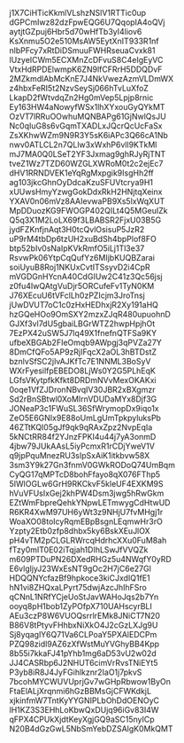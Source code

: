 j1X7CiHTicKkmlVLshzNSlV1RTTic0up
dGPCmIwz82dzFpwEQG6U7QqopIA4oQVj
aytjtGZpuj6Hbr5d70wHfTb3yI4liov6
KsXnmu5O2e510MsAW5EytXnIT933R1nf
nlbPFcy7xRtDiDSmuuFWHRseuaCvxk81
lUzyeICWm5ECXMnZcDFvuS8C4eIgEyVC
VtxHdRPDElwmpK6ZN9lfCFRrH5DDQDvF
2MZkmdlAbMcKnE7J4NkVwezAzmVLDmWX
z4hbxFeRI5t2NzvSeySj066hTvLuXfoZ
LkapD2fWtvdqZn2Hg0mVep5Lpjp8rnic
Ey163HW4aNowyfWSx1lhXYxouGyQYkMT
OzVT7lRRuOOwhuMQNBAPg61GjNwlQsJU
Nc0qIuG8s6vGqmTXADLxJQcrQcUcFaSx
ZsXKhwWZm9N9R3Y5sK6iAPc3Q66cA1Nb
nwv0ATLCL2n7QLlw3xWxhP6vll9KTkMl
mJ7MA0Q0LSeT2YF3Jxmag9ghRJyRjTNT
tveZ1Wz7TZD60WZGLXWRoM0t2c2ejEc7
dHV1RRNDVEK1eYqRgMxpgik9IsgHh2ff
ag103jkcGhnOyDdcaKzuSFUVtcrya9H1
xUUwsHmyYzwgGokDdxRkH2HNjtqXeinx
YXAV0n06mVz8AAIevwaPB9Xs5lxWqXUT
MpDDuozKG9FWOGP402QILt4Q5MGeuIZk
Q5q3X1M2LoLX69f3LBABSR2FjxU03B5G
jydFZKnfjnAqt3H0tcQvlOsisuP5JzR2
uP9rM4tbDp6tzUH2xuBdSh4bpPlof8FO
btp52bIv0sNaIpKVkRmfO5iLj1Tl3e37
RsvwPk06YtpCqQufYz6MIjbKUQBZarai
soiUyuB8Roj1NKUxCvtITSsyvD2i4CpR
mVGDGnHYcnA40CdGIUw2C41z3Qc56jsj
z0fu4IwQAtgVuDjr5ORCufeFv1TyN0KM
J76XEcuU6tVFclLh0zPZIcjm3JroTnsj
jUwDVUT7oC1c0zHxHEDhxjR2Xy191aHQ
hzGQeHOo9OmSXY2mzxZJqR480upuohnD
GJXf3vl7dU5gbaiLBGrWTZ2hwpHpjhOt
7EzPX42uSW5J7lq49X1fnefnQTFSa9KY
ufbeXBGAb2FIeOmqb9AWpgj3qPVZa27Y
8DmCfQFo5AP9zRjIFqcX2aOL3hBTDstZ
bznlvSfSC2jlvAJKfTc7E1NNML3BoSyV
WXrFyesilfpEBEDO8LjWs0Y2G5PLhEqK
LGfsVKytpfkKfkt8DRDmNVvMexOKAKxi
0oqe1VfZJDronNBvqIV30JBR2xBXgmzr
Sd2rBnSBtwl0XoMIrnVDUDaMYx8Djf3G
JONeaP3c1FWuSL36SfWrymopDx9iqo1x
ZeO5E6GNIx9E88oUmLgUmTpkpyluksPb
46ZTtKQI05gJf9qk9qRAxZpz2NvpEqIa
5kNCtRR84f2YJnzFPKI4u44j7yA3onmD
4jbw79JUkAAsL5iyPcmxR1rCDjYweV1V
q9jpPquMnezRU3sIpSxAiK1itkbvw58X
3sm3Y9k27Gn3fnmV0GWkRODoQ74UmBqm
CyQG17qMPTcD8bohFfayo8qX076FThp5
5IWlOGLw6GrH9RKCkvF5kleUF4EXKM9S
hVuVFUsIxGej2khPW4Dsm3jwg5hRwGkm
EZtWmFbpreQehkYNpwLETmwygCdHtwUD
R6KR4XwM97UH6yWt3z9NHjU7fvMHgj1r
WoaXO08toIcyRqmEBpBsgnLEqmwHr3rO
Yzpty2Etb0zfp8dhbx5ky6BskXEuJlOX
pH4vTM2pCLGLRWrcqHdrhcXXu0FuM8ah
fTzy0mIT0E02iTqjah1DIhLSwJfVVQZk
m609PTDuPN26DXedRHGz5u4NWqfY0yRD
E6vlgljyJ23WxEsNT9gOc2H7jC6e27Gl
HDQQNYcfazBf9hpkoce3kiCJxdIQ1fE1
hN1vi8ZHQxaLPyrt75dwjAzcJhIhFSro
qCNnL1NRfYCjeUoStJavWAHoJqs2b7Yn
ooyq8pH1bob1ZyPOfpX710UAHscyrBLI
AEu3czP8W6VUOQsrrlrEMk8JNiCT7N20
B86V8tPtyvFHhbxNiXkO4J2cGzLXJg9U
Sj8yqaglY6Q71Va6CLPoaY5PXAlEDCPm
PZQ98zidl9AZ6zXfWstMuYVGhyBB4Kpp
8b55i7kkaFJ41pYhb1mg6aD53vU2w02d
JJ4CASRbp6J2NHUT6cimVrRvsTNiEYt5
P3yb8iR8J4JyFGihlkznr2IaO1j7pkvS
7bcohMYCWUVUprjGv7wGHpRbwow1ByOn
FtaElALjXrqnmi6hGzBBMsGjCFWKdkjL
xjkinfmW7TntKyYYGNIPLbOhDdOENOyC
lH1KZ3S3EHhLoKbwQxDUjq96iGv83I4W
qFPX4CPUkXjdtKeyXgjGQ9aSC15nyICp
N20B4dGzGwL5NbSmYebDZSAlgK0MkQMT
